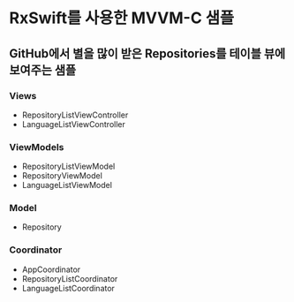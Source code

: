 # RxSwift를 사용한 MVVM-C 샘플
## GitHub에서 별을 많이 받은 Repositories를 테이블 뷰에 보여주는 샘플

### Views

- RepositoryListViewController
- LanguageListViewController

### ViewModels

- RepositoryListViewModel
- RepositoryViewModel
- LanguageListViewModel


### Model

- Repository

### Coordinator

- AppCoordinator
- RepositoryListCoordinator
- LanguageListCoordinator

